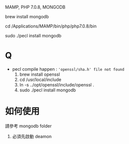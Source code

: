 MAMP, PHP 7.0.8, MONGODB

brew install mongodb

cd /Applications/MAMP/bin/php/php7.0.8/bin

sudo ./pecl install mongodb


# Q

- pecl compile happen : `'openssl/sha.h' file not found` 
	1. brew install openssl
	2. cd /usr/local/include
	3. ln -s ../opt/openssl/include/openssl .
	4. sudo ./pecl install mongodb

# 如何使用

請參考 mongodb folder

1. 必須先啟動 deamon